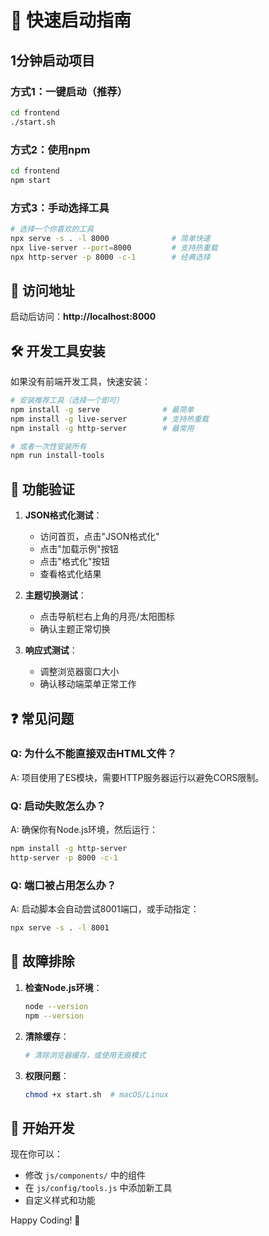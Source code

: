 # 🚀 快速启动指南

## 1分钟启动项目

### 方式1：一键启动（推荐）

```bash
cd frontend
./start.sh
```

### 方式2：使用npm

```bash
cd frontend
npm start
```

### 方式3：手动选择工具

```bash
# 选择一个你喜欢的工具
npx serve -s . -l 8000              # 简单快速
npx live-server --port=8000         # 支持热重载  
npx http-server -p 8000 -c-1        # 经典选择
```

## 📱 访问地址

启动后访问：**http://localhost:8000**

## 🛠️ 开发工具安装

如果没有前端开发工具，快速安装：

```bash
# 安装推荐工具（选择一个即可）
npm install -g serve              # 最简单
npm install -g live-server        # 支持热重载
npm install -g http-server        # 最常用

# 或者一次性安装所有
npm run install-tools
```

## 🎯 功能验证

1. **JSON格式化测试**：
   - 访问首页，点击"JSON格式化"
   - 点击"加载示例"按钮
   - 点击"格式化"按钮
   - 查看格式化结果

2. **主题切换测试**：
   - 点击导航栏右上角的月亮/太阳图标
   - 确认主题正常切换

3. **响应式测试**：
   - 调整浏览器窗口大小
   - 确认移动端菜单正常工作

## ❓ 常见问题

### Q: 为什么不能直接双击HTML文件？
A: 项目使用了ES模块，需要HTTP服务器运行以避免CORS限制。

### Q: 启动失败怎么办？
A: 确保你有Node.js环境，然后运行：
```bash
npm install -g http-server
http-server -p 8000 -c-1
```

### Q: 端口被占用怎么办？
A: 启动脚本会自动尝试8001端口，或手动指定：
```bash
npx serve -s . -l 8001
```

## 🔧 故障排除

1. **检查Node.js环境**：
   ```bash
   node --version
   npm --version
   ```

2. **清除缓存**：
   ```bash
   # 清除浏览器缓存，或使用无痕模式
   ```

3. **权限问题**：
   ```bash
   chmod +x start.sh  # macOS/Linux
   ```

## 🎉 开始开发

现在你可以：
- 修改 `js/components/` 中的组件
- 在 `js/config/tools.js` 中添加新工具
- 自定义样式和功能

Happy Coding! 🎈 